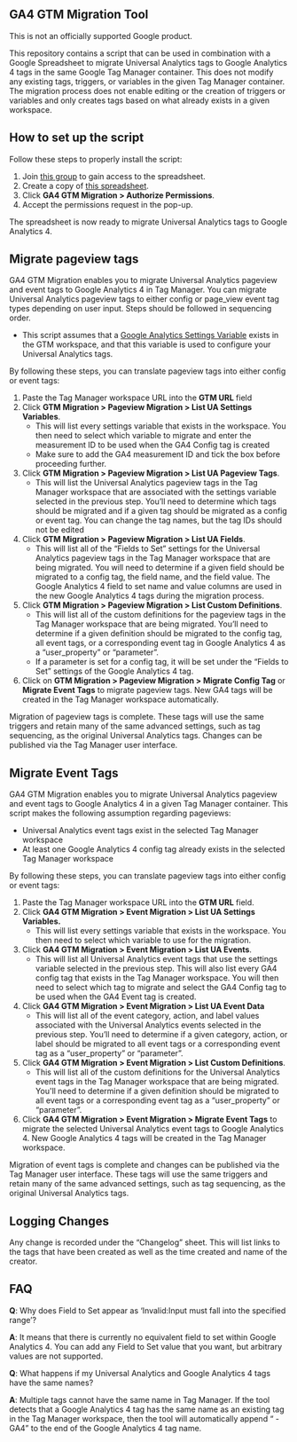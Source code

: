 ## GA4 GTM Migration Tool

This is not an officially supported Google product.

This repository contains a script that can be used in combination with a Google Spreadsheet to migrate Universal Analytics tags to Google Analytics 4 tags in the same Google Tag Manager container. This does not modify any existing tags, triggers, or variables in the given Tag Manager container. The migration process does not enable editing or the creation of triggers or variables and only creates tags based on what already exists in a given workspace.


## How to set up the script

Follow these steps to properly install the script:

1. Join [this group](https://groups.google.com/g/ga4-gtm-migration-users) to gain access to the spreadsheet.
2. Create a copy of [this spreadsheet](https://docs.google.com/spreadsheets/d/1wpmw7kkHpHzPIDC-mJS3BkSqGqf46W7E5UYpYTFilEc/edit?resourcekey=0-iEpABBGIT6mtfbUtfcsktA#gid=712345901).
3. Click **GA4 GTM Migration > Authorize Permissions**.
4. Accept the permissions request in the pop-up.

The spreadsheet is now ready to migrate Universal Analytics tags to Google Analytics 4.


## Migrate pageview tags

GA4 GTM Migration enables you to migrate Universal Analytics pageview and event tags to Google Analytics 4 in Tag Manager. You can migrate Universal Analytics pageview tags to either config or page\_view event tag types depending on user input. Steps should be followed in sequencing order.

*   This script assumes that a [Google Analytics Settings Variable](https://support.google.com/tagmanager/answer/9207621) exists in the GTM workspace, and that this variable is used to configure your Universal Analytics tags.

By following these steps, you can translate pageview tags into either config or event tags:

1. Paste the Tag Manager workspace URL into the **GTM URL** field
2. Click **GTM Migration > Pageview Migration > List UA Settings Variables**. 
    *   This will list every settings variable that exists in the workspace. You then need to select which variable to migrate and enter the measurement ID to be used when the GA4 Config tag is created
    *   Make sure to add the GA4 measurement ID and tick the box before proceeding further.
3. Click **GTM Migration > Pageview Migration > List UA Pageview Tags**.
    *   This will list the Universal Analytics pageview tags in the Tag Manager workspace that are associated with the settings variable selected in the previous step. You’ll need to determine which tags should be migrated and if a given tag should be migrated as a config or event tag. You can change the tag names, but the tag IDs should not be edited
4. Click **GTM Migration > Pageview Migration > List UA Fields**.
    *   This will list all of the “Fields to Set” settings for the Universal Analytics pageview tags in the Tag Manager workspace that are being migrated. You will need to determine if a given field should be migrated to a config tag, the field name, and the field value. The Google Analytics 4 field to set name and value columns are used in the new Google Analytics 4 tags during the migration process.
5. Click **GTM Migration > Pageview Migration > List Custom Definitions**.
    *   This will list all of the custom definitions for the pageview tags in the Tag Manager workspace that are being migrated. You’ll need to determine if a given definition should be migrated to the config tag, all event tags, or a corresponding event tag in Google Analytics 4 as a “user\_property” or “parameter”.
    *   If a parameter is set for a config tag, it will be set under the “Fields to Set” settings of the Google Analytics 4 tag.
6. Click on **GTM Migration > Pageview Migration > Migrate Config Tag** or **Migrate Event Tags** to migrate pageview tags. New GA4 tags will be created in the Tag Manager workspace automatically.

Migration of pageview tags is complete. These tags will use the same triggers and retain many of the same advanced settings, such as tag sequencing, as the original Universal Analytics tags. Changes can be published via the Tag Manager user interface.


## Migrate Event Tags

GA4 GTM Migration enables you to migrate Universal Analytics pageview and event tags to Google Analytics 4 in a given Tag Manager container. This script makes the following assumption regarding pageviews:

*   Universal Analytics event tags exist in the selected Tag Manager workspace
*   At least one Google Analytics 4 config tag already exists in the selected Tag Manager workspace

By following these steps, you can translate pageview tags into either config or event tags:

1. Paste the Tag Manager workspace URL into the **GTM URL** field.
2. Click **GA4 GTM Migration > Event Migration > List UA Settings Variables.**
    *   This will list every settings variable that exists in the workspace. You then need to select which variable to use for the migration.
3. Click **GA4 GTM Migration > Event Migration > List UA Events**.
    *   This will list all Universal Analytics event tags that use the settings variable selected in the previous step. This will also list every GA4 config tag that exists in the Tag Manager workspace. You will then need to select which tag to migrate and select the GA4 Config tag to be used when the GA4 Event tag is created.
4. Click **GA4 GTM Migration > Event Migration > List UA Event Data**
    *   This will list all of the event category, action, and label values associated with the Universal Analytics events selected in the previous step. You’ll need to determine if a given category, action, or label should be migrated to all event tags or a corresponding event tag as a “user\_property” or “parameter”.
5. Click **GA4 GTM Migration > Event Migration > List Custom Definitions**.
    *   This will list all of the custom definitions for the Universal Analytics event tags in the Tag Manager workspace that are being migrated. You'll need to determine if a given definition should be migrated to all event tags or a corresponding event tag as a “user\_property” or “parameter”.
6. Click **GA4 GTM Migration > Event Migration > Migrate Event Tags** to migrate the selected Universal Analytics event tags to Google Analytics 4. New Google Analytics 4 tags will be created in the Tag Manager workspace.

Migration of event tags is complete and changes can be published via the Tag Manager user interface. These tags will use the same triggers and retain many of the same advanced settings, such as tag sequencing, as the original Universal Analytics tags.


## Logging Changes

Any change is recorded under the “Changelog” sheet. This will list links to the tags that have been created as well as the time created and name of the creator. 


## FAQ

**Q**: Why does Field to Set appear as ‘Invalid:Input must fall into the specified range’?

**A**: It means that there is currently no equivalent field to set within Google Analytics 4. You can add any Field to Set value that you want, but arbitrary values are not supported.

**Q**: What happens if my Universal Analytics and Google Analytics 4 tags have the same names?

**A**: Multiple tags cannot have the same name in Tag Manager. If the tool detects that a Google Analytics 4 tag has the same name as an existing tag in the Tag Manager workspace, then the tool will automatically append “ - GA4” to the end of the Google Analytics 4 tag name.
